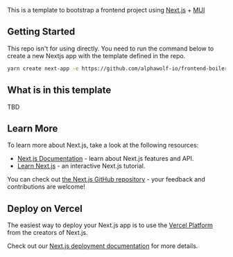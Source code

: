 This is a template to bootstrap a frontend project using [Next.js](https://nextjs.org/) + [MUI](https://mui.com/)

## Getting Started

This repo isn't for using directly. You need to run the command below to create a new Nextjs app with the template defined in the repo.

```bash
yarn create next-app -e https://github.com/alphawolf-io/frontend-boilerplate
```

## What is in this template

TBD

## Learn More

To learn more about Next.js, take a look at the following resources:

- [Next.js Documentation](https://nextjs.org/docs) - learn about Next.js features and API.
- [Learn Next.js](https://nextjs.org/learn) - an interactive Next.js tutorial.

You can check out [the Next.js GitHub repository](https://github.com/vercel/next.js/) - your feedback and contributions are welcome!

## Deploy on Vercel

The easiest way to deploy your Next.js app is to use the [Vercel Platform](https://vercel.com/new?utm_medium=default-template&filter=next.js&utm_source=create-next-app&utm_campaign=create-next-app-readme) from the creators of Next.js.

Check out our [Next.js deployment documentation](https://nextjs.org/docs/deployment) for more details.
